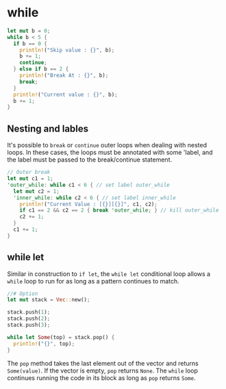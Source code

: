 # while

```rs
let mut b = 0;
while b < 5 {
  if b == 0 {
    println!("Skip value : {}", b);
    b += 1;
    continue;
  } else if b == 2 {
    println!("Break At : {}", b);
    break;
  }
  println!("Current value : {}", b);
  b += 1;
}
```

## Nesting and lables

It's possible to `break` or `continue` outer loops when dealing with nested loops. In these cases, the loops must be annotated with some 'label, and the label must be passed to the break/continue statement.

```rs
// Outer break
let mut c1 = 1;
'outer_while: while c1 < 6 { // set label outer_while
  let mut c2 = 1;
  'inner_while: while c2 < 6 { // set label inner_while
    println!("Current Value : [{}][{}]", c1, c2);
    if c1 == 2 && c2 == 2 { break 'outer_while; } // kill outer_while
    c2 += 1;
  }
  c1 += 1;
}
```

## while let

Similar in construction to `if let`, the `while let` conditional loop allows a `while` loop to run for as long as a pattern continues to match.

```rs
//# Option
let mut stack = Vec::new();

stack.push(1);
stack.push(2);
stack.push(3);

while let Some(top) = stack.pop() {
  println!("{}", top);
}
```

The `pop` method takes the last element out of the vector and returns `Some(value)`. If the vector is empty, `pop` returns `None`. The `while` loop continues running the code in its block as long as `pop` returns `Some`.

